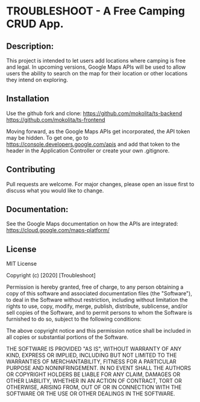 # TROUBLESHOOT - A Free Camping CRUD App.

## Description:
This project is intended to let users add locations where camping is free and legal. In upcoming versions, Google Maps APIs will be used to allow users the ability to search on the map for their location or other locations they intend on exploring.

## Installation 
Use the github fork and clone: 
https://github.com/mokolita/ts-backend
https://github.com/mokolita/ts-frontend

Moving forward, as the Google Maps APIs get incorporated, the API token may be hidden. To get one, go to https://console.developers.google.com/apis and add that token to the header in the Application Controller or create your own .gitignore.

## Contributing
Pull requests are welcome. For major changes, please open an issue first to discuss what you would like to change.

## Documentation:
See the Google Maps documentation on how the APIs are integrated: https://cloud.google.com/maps-platform/ 

## License 

MIT License

Copyright (c) [2020] [Troubleshoot]

Permission is hereby granted, free of charge, to any person obtaining a copy
of this software and associated documentation files (the "Software"), to deal
in the Software without restriction, including without limitation the rights
to use, copy, modify, merge, publish, distribute, sublicense, and/or sell
copies of the Software, and to permit persons to whom the Software is
furnished to do so, subject to the following conditions:

The above copyright notice and this permission notice shall be included in all
copies or substantial portions of the Software.

THE SOFTWARE IS PROVIDED "AS IS", WITHOUT WARRANTY OF ANY KIND, EXPRESS OR
IMPLIED, INCLUDING BUT NOT LIMITED TO THE WARRANTIES OF MERCHANTABILITY,
FITNESS FOR A PARTICULAR PURPOSE AND NONINFRINGEMENT. IN NO EVENT SHALL THE
AUTHORS OR COPYRIGHT HOLDERS BE LIABLE FOR ANY CLAIM, DAMAGES OR OTHER
LIABILITY, WHETHER IN AN ACTION OF CONTRACT, TORT OR OTHERWISE, ARISING FROM,
OUT OF OR IN CONNECTION WITH THE SOFTWARE OR THE USE OR OTHER DEALINGS IN THE
SOFTWARE.

